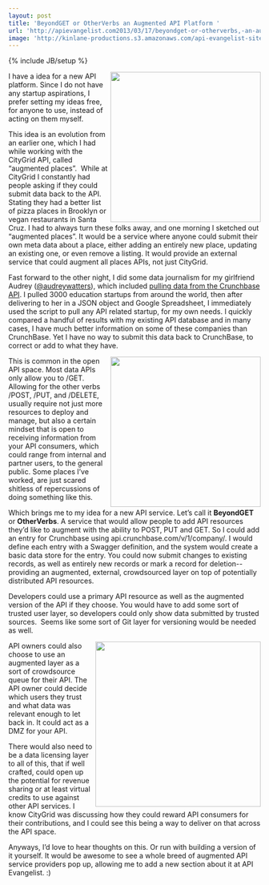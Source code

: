 ```yaml
---
layout: post
title: 'BeyondGET or OtherVerbs an Augmented API Platform '
url: 'http://apievangelist.com2013/03/17/beyondget-or-otherverbs,-an-augmented-api-platform-/'
image: 'http://kinlane-productions.s3.amazonaws.com/api-evangelist-site/blog/augmented-post.png'
---
```

{% include JB/setup %}
<p>
     <img src="https://s3.amazonaws.com/kinlane-productions/api-evangelist/augmented-post.png"  width="300" align="right" />
</p>
<p>
     I have a idea for a new API platform. Since I do not have any startup aspirations, I prefer setting my ideas free, for anyone to use, instead of acting on them myself.
</p>
<p>
     This idea is an evolution from an earlier one, which I had while working with the CityGrid API, called “augmented places”.  While at CityGrid I constantly had people asking if they could submit data back to the API. Stating they had a better list of pizza places in Brooklyn or vegan restaurants in Santa Cruz. I had to always turn these folks away, and one morning I sketched out “augmented places”. It would be a service where anyone could submit their own meta data about a place, either adding an entirely new place, updating an existing one, or even remove a listing. It would provide an external service that could augment all places APIs, not just CityGrid.
</p>
<p>
     Fast forward to the other night, I did some data journalism for my girlfriend Audrey (<a href="https://twitter.com/audreywatters">@audreywatters</a>), which included <a href="/2013/03/16/using-the-crunchbase-api/">pulling data from the Crunchbase API</a>. I pulled 3000 education startups from around the world, then after delivering to her in a JSON object and Google Spreadsheet, I immediately used the script to pull any API related startup, for my own needs. I quickly compared a handful of results with my existing API database and in many cases, I have much better information on some of these companies than CrunchBase. Yet I have no way to submit this data back to CrunchBase, to correct or add to what they have.
</p>
<p>
     <img src="https://s3.amazonaws.com/kinlane-productions/api-evangelist/augmented-put.png"  width="300" align="right" />
</p>
<p>
     This is common in the open API space. Most data APIs only allow you to /GET. Allowing for the other verbs /POST, /PUT, and /DELETE, usually require not just more resources to deploy and manage, but also a certain mindset that is open to receiving information from your API consumers, which could range from internal and partner users, to the general public. Some places I’ve worked, are just scared shitless of repercussions of doing something like this.
</p>
<p>
     Which brings me to my idea for a new API service. Let’s call it <strong>BeyondGET</strong> or <strong>OtherVerbs</strong>. A service that would allow people to add API resources they’d like to augment with the ability to POST, PUT and GET. So I could add an entry for Crunchbase using api.crunchbase.com/v/1/company/. I would define each entry with a Swagger definition, and the system would create a basic data store for the entry. You could now submit changes to existing records, as well as entirely new records or mark a record for deletion--providing an augmented, external, crowdsourced layer on top of potentially distributed API resources.
</p>
<p>
     Developers could use a primary API resource as well as the augmented version of the API if they choose. You would have to add some sort of trusted user layer, so developers could only show data submitted by trusted sources.  Seems like some sort of Git layer for versioning would be needed as well.
</p>
<p>
     <img src="https://s3.amazonaws.com/kinlane-productions/api-evangelist/augmented-delete.png"  width="330" align="right" />
</p>
<p>
     API owners could also choose to use an augmented layer as a sort of crowdsource queue for their API. The API owner could decide which users they trust and what data was relevant enough to let back in. It could act as a DMZ for your API.
</p>
<p>
     There would also need to be a data licensing layer to all of this, that if well crafted, could open up the potential for revenue sharing or at least virtual credits to use against other API services. I know CityGrid was discussing how they could reward API consumers for their contributions, and I could see this being a way to deliver on that across the API space.
</p>
<p>
     Anyways, I’d love to hear thoughts on this. Or run with building a version of it yourself. It would be awesome to see a whole breed of augmented API service providers pop up, allowing me to add a new section about it at API Evangelist. :)
</p>
